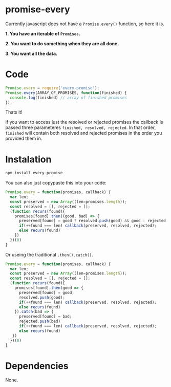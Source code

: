 # promise-every
Currently javascript does not have a `Promise.every()` function, so here it is.

**1. You have an iterable of **`Promises`**.**

**2. You want to do something when they are all done.**

**3. You want all the data.**

# Code

```javascript
Promise.every = require('every-promise');
Promise.every(ARRAY_OF_PROMISES, function(finished) {
  console.log(finished) // array of finished promises
});
```
Thats it!

If you want to access just the resolved or rejected promises the callback is passed three parameteres `finished, resolved, rejected`.
In that order, `finished` will contain both resolved and rejected promises in the order you provided them in.

# Instalation

```bash
npm install every-promise
```

You can also just copypaste this into your code:

```javascript
Promise.every = function(promises, callback) {
  var len;
  const preserved = new Array((len=promises.length));
  const resolved = [], rejected = [];
  (function recurs(found){
    promises[found].then((good, bad) => {
      preserved[found] = good ? resolved.push(good) && good : rejected.push(bad) && bad;
      if(++found === len) callback(preserved, resolved, rejected);
      else recurs(found)
    })
  })(0)
}
```

Or useing the traditional `.then().catch()`.

```javascript
Promise.every = function(promises, callback) {
  var len;
  const preserved = new Array((len=promises.length));
  const resolved = [], rejected = [];
  (function recurs(found){
    promises[found].then(good => {
      preserved[found] = good;
      resolved.push(good);
      if(++found === len) callback(preserved, resolved, rejected);
      else recurs(found)
    }).catch(bad => {
      preserved[found] = bad;
      rejected.push(bad)
      if(++found === len) callback(preserved, resolved, rejected);
      else recurs(found)
   })
  })(0)
}
```

# Dependencies

None.

